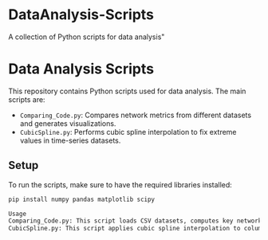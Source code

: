 # DataAnalysis-Scripts
A collection of Python scripts for data analysis" 

# Data Analysis Scripts

This repository contains Python scripts used for data analysis. The main scripts are:

- `Comparing_Code.py`: Compares network metrics from different datasets and generates visualizations.
- `CubicSpline.py`: Performs cubic spline interpolation to fix extreme values in time-series datasets.

## Setup
To run the scripts, make sure to have the required libraries installed:
```bash
pip install numpy pandas matplotlib scipy

Usage
Comparing_Code.py: This script loads CSV datasets, computes key network metrics, and visualizes the comparison.
CubicSpline.py: This script applies cubic spline interpolation to columns in time-series datasets with extreme values.
